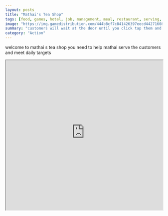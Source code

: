 ```yaml
---
layout: posts
title: "Mathai's Tea Shop"
tags: [food, games, hotel, job, management, meal, restaurant, serving, shop, tea, free, online, games, oyna, game, free, games, play, play, games]
image: "https://img.gamedistribution.com/444b8cf7c841426397eecd44271608a8.jpg"
summary: "customers will wait at the door until you click tap them and then click tap an empty table they will hit the table when ready to order click tap to take the order and food will appear at kitchen after some time click tap to serve the food you can carry 2 plates at a time you can dispose off food at the waste bin click tap on the table to collect money once the customers leave once the day is finished buy upgrades to increase tips speed and waiting time good luck  free online games oyna game free games play play games"
category: "Action"
---
```


welcome to mathai s tea shop you need to help mathai serve the customers and meet daily targets

<iframe width="100%" height="480px;" src="https://html5.gamedistribution.com/444b8cf7c841426397eecd44271608a8/"></iframe>